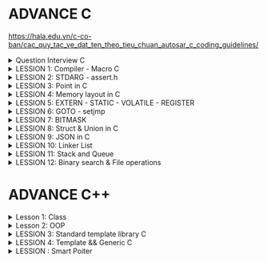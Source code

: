 
# ADVANCE C

   https://hala.edu.vn/c-co-ban/cac_quy_tac_ve_dat_ten_theo_tieu_chuan_autosar_c_coding_guidelines/
   
<details><summary> Question Interview C</summary>

1. Khác nhau giữa macro và function
2. Vùng nhớ trên RAM
3. Static hoạt động như thế nào
4. So sánh giữa struct và union
5. Con trỏ là gì, kích thước con trỏ, con trỏ hàm, void, NULL, poiter to poiter.
   - Con trỏ là biến lưu địa chỉ của đối tượng khác khác.
   - Kích thước con trỏ phụ thuộc vào kiến trúc của VXL.    VD: nếu VDK 8bit = 1 byte => kích thước con trỏ là 1 byte.
                                                                nếu VDK 16bit = 2 byte => kích thước con trỏ là 2 byte.    32 bit là 4 byte.
   - Con trỏ hàm là trỏ lưu địa chỉ của 1 hàm.
   - Con trỏ void là con trỏ không kiểu dữ liệu nào cả.
   - Null là ko trỏ tới vùng nhớ hay giá trị nào cả,
   - ** là con trỏ trỏ tới 1 con trỏ khác.
6. Biến Register và Volatile

</details>
<details><summary> LESSION 1: Compiler - Macro C</summary>
  - Macro là một cách để định nghĩa một biểu diễn hoặc mẫu mã được thay thế bằng một chuỗi hoặc một đoạn mã khác trước khi chương trình được biên dịch  (kích thước lớn, tốc độ nhanh).
  - Function là hàm có địa chỉ cố định, Khi được gọi thì con trỏ PC trỏ đến function đó để thực hiện nên (kích thước nhỏ nhưng tốc độ chậm).
</details>
<details><summary> LESSION 2: STDARG - assert.h</summary>
   
- Thư viện Stdarg cung cấp các phương thức làm việc với các input parameter không xác định. Ví dụ điển hình là *scanf*,*printf*
- Các tham số:
   + va_list:là một kiểu dữ liệu để đại diện cho danh sách các đối số biến đổi.
   + va_start: Bắt đầu một danh sách đối số biến đổi. Nó cần được gọi trước khi truy cập các đối số biến đổi đầu tiên.
   + va_arg: Truy cập một đối số trong danh sách. Hàm này nhận một đối số của kiểu được xác định bởi tham số thứ .
   + va_end: Kết thúc việc sử dụng danh sách đối số biến đổi. Nó cần được gọi trước khi kết thúc hàm.

- Thư viện Assert
   + Cung cấp macro assert. 
   + Macro này được sử dụng để kiểm tra một điều kiện. 
   + Nếu điều kiện đúng (true), không có gì xảy ra và chương trình tiếp tục thực thi.
   + Nếu điều kiện sai (false), chương trình dừng lại và thông báo một thông điệp lỗi.
   + Dùng trong debug, dùng #define NDEBUG để tắt debug

  
</details>
<details><summary> LESSION 3: Point in C</summary>
- Con trỏ là biến lưu địa chỉ của đối tượng khác khác.
   
- Kích thước con trỏ phụ thuộc vào kiến trúc của VXL.

        VD:   nếu VDK 8bit = 1 byte => kích thước con trỏ là 1 byte.
              nếu VDK 16bit = 2 byte => kích thước con trỏ là 2 byte.    32 bit là 4 byte.  
- Bản chất của mảng là địa chỉ.
  
- Biến bình thường là lưu giá trị. Còn biến con trỏ là lưu địa chỉ.  VD: int *prt

- khi khai báo kiểu dữ liệu cho biến con trỏ thì chỉ tham số truyền vào phải đúng KDL đã khai báo của nó. VD: int *ptr (thì biến con trỏ ptr chỉ nhận kiểu dữ liệu int)

- Con trỏ hàm là
                            VD:

                                       void sum (int a, int b)
                                      {
                                          printf("tong la: %d\n", a+b);
                                      }
                                      void tich (int a, int b)
                                      {
                                          printf("tong la: %d\n", a/b);
                                      }
                                      void caculater( void (*pheptinh) (int, int), int a, int b)
                                      {
                                          pheptinh(a,b);
                                      }
                                      int main()
                                      {
                                          caculater(&sum, 8, 9);
                                      }

- const int *ptr là 1 con trỏ hằng số, có thể trỏ đến các đối tượng khác, giá trị của con trỏ này trỏ tới được xem như là 1 hằng số không thể thay đổi.
  
- int *const ADD là không thể trỏ đến các đối tượng khác, giá trị của con trỏ này trỏ có thể thay đổi được.


</details>
<details><summary> LESSION 4: Memory layout in C</summary>
  
 The memory layout in C programming language:
> - Text segment.
> - Initialized data segment.
> - Uninitalized data segment.
> - Heap.
> - Stack.

 Diagram
 
![image](https://github.com/NguyenNgocQuyen29/AdvanceC/assets/124705679/afd40e65-9551-4a53-a6f3-58ae27f644fa)

#### - **Text Segment**: 
- Sau khi **compile** chương trình thì chúng ta sẽ có những file nhị phân (những file mà được dùng để execute chương trình của chúng ta khi đổ vào RAM), những file nhị phân (.o) này chứa những cái **instructions**. Và những cái instructions này sẽ stored ở Text Segment of the memory.  
- Text Segment chỉ được read không được modify.
  
#### - **Initialized Data**:
- Initialized Data( data segment): contain values of all static, global, external and constant những cái được initialized trong time thực thi chương trình(# 0).
- Được phép đọc - ghi (vì các value của variables sẽ thay đổi trong khi thực thi chương trình nó không mãi là một constant được nên phải có thể được modify).
- Ví dụ: dưới đây mình khai báo 2 biến , biến **c** được khái báo có giá trị nên nó sẽ nằm trong vùng **data segment** của memory, còn biến **a** sẽ không nằm trong vùng data mà sẽ nằm ở vùng khác.

   ![image](https://github.com/NguyenNgocQuyen29/AdvanceC/assets/124705679/9df292be-e1d7-4245-aa67-70c6256c496b)

#### - **Uninitialized Data**:
- Uninitialized Data(BSS): chứa những biến chưa khởi tạo giá trị, và cũng có thể chứa nhưng biến static or global mà được khởi tạo với giá trị là 0.
- Cho phép đọc và ghi.
- Trở lại ví dụ phía trên thì **a** variable sẽ stored in BSS.

> *Một kiểu dữ liệu thì sẽ không nằm trong vùng nào hết, khi nó khai báo biến thì biến đó mới được lưu trong vùng data (initialized or uninitialized) tùy thuộc vào giá trị mà biến đó được khai báo.*

#### - **Heap**:
- Dùng cho bộ nhớ để cấp phát động( trong thời gian chạy chương trình).
- Có thể điều khiển quá trình cấp phát hoặc giải phóng bộ nhớ bằng các câu lệnh như **malloc, calloc, relloc. free, delete,**...
- Khi dùng xong thì phải delete nếu không sẽ bị leak memory.
![image](https://github.com/NguyenNgocQuyen29/AdvanceC/assets/124705679/659d19b0-b7c7-470c-8cc8-ceeaf96db913)


       - Malloc & Calloc: 
       >- Malloc: void * malloc(size_t size);
       >- Mục đích: cấp phát một vùng nhớ có kích thước là **size**.
       >- Tham số truyền vào: **1**
       >- Kết quả trả về: là một con trỏ tới vùng nhớ được cấp phát nếu success, NULL nếu fail.
       >- Giá trị khởi tạo: là giá trị rác.
       
       >- Calloc: void * calloc(size_t num, size_t size);
       >- Mục đích: cấp phát một vùng nhớ có chứa **num** phần tử, mỗi phần tử có kích thước là **size**.
       >- Tham số truyền vào: **2**
       >- Kết quả trả về: là một con trỏ tới vùng nhớ được cấp phát nếu fail, NULL nếu success.
       >- Giá trị khởi tạo: là 0.

      Hiệu suất của **malloc** sẽ nhanh hơn **calloc** vì ngoài việc cấp phát vùng nhớ giống **malloc** thì **calloc** còn phải gán cho các phần tử của vùng nhớ vừa cấp phát giá trị là 0.
      Muốn sử dụng calloc hay malloc thì tùy vào người dùng nếu không care tới value của vùng nhớ cấp phát thì use **malloc**, còn nếu muốn all có value bằng 0 thì mình dùng **calloc**.
  
#### - **Stack**:
-  Khác với Heap thì Stack là một vùng nhớ được cấp phát tự động 
- Mỗi khi các function được gọi thì nó sẽ được push vào vùng stack.

  
</details>
<details><summary> LESSION 5: EXTERN - STATIC - VOLATILE - REGISTER</summary>
  
### EXTERN ###
- Dùng để tham chiếu một biến, hàm có cùng name đã được định nghĩa ở nơi khác.
- Khai báo thôi chứ không định nghĩa, biến được kêu ra phải là biến toàn cục của file khác.
### STATIC ###
#### Static với biến cục bộ #### 
- Chỉ có giá trị trong hàm nhưng khi ra khỏi hàm nó ko bị mất đi.
- Một biến được khai báo(định nghĩa hay không định nghĩa) thì nó sẽ bị thu hồi vùng nhớ sau khi ra hỏi hàm. Muốn giữ giá trị của nó không bị mất khi ra khỏi hàm thì dùng từ khóa **Static**.

Ví dụ nếu không dùng biến static:
 
![image](https://github.com/NguyenNgocQuyen29/AdvanceC/assets/124705679/fd25bd89-17b3-44ad-a9d5-521031dc7fab)            ![image](https://github.com/NguyenNgocQuyen29/AdvanceC/assets/124705679/a567a788-8c2a-497a-b739-b6c818cb3a3c)

               
Ví dụ nếu dùng biến static:

![image](https://github.com/NguyenNgocQuyen29/AdvanceC/assets/124705679/8ba48217-1993-4adc-b449-0c11dfe0608d)            ![image](https://github.com/NguyenNgocQuyen29/AdvanceC/assets/124705679/103c348a-60ff-48bd-a61a-4185ca616ded)

#### Static với biến toàn cục và hàm: ####
- Chỉ có giá trị trong file chứa nó.
- Dùng được trong chương trình, không cho bên ngoài dùng kể cả **EXTERN.**

### VOLATILE ###
- Thông báo cho compiler ko được tối ưu biến này.
- Volatile đại diện cho các biến có thể thay đổi bất thường mà không thông qua mã nguồn code.  VD: volatile int var; 
                                                                                                   int volatile var;
  
### REGISTER ###
- là biến yêu cầu lưu nó vào thanh ghi trong PC.
- Giúp tăng tốc độ thực thi chương trình.

</details>
<details><summary> LESSION 6: GOTO - setjmp</summary>
  
*Goto* là một từ khóa trong ngôn ngữ lập trình C cho phép người dùng nhảy đến một label đã được đặt trước đó trong cùng một. Không được khuyến khích dùng vì nó làm cho chương trình trở nên khó đọc và bảo trì. 
>- Ví dụ về từ khóa *go to*

                            #include <stdio.h>
                            void delay(double second)
                            {
                                double start = 0;
                                while (start < second * 6000000)
                                {
                                    start++;
                                }
                            }
                            // Khai báo các trạng thái đèn giao thông
                            typedef enum //1 thời điểm chỉ có 1 đèn để 
                            {
                                RED,
                                YELLOW,
                                GREEN
                            } TrafficLightState;
                            int main() {
                                // Ban đầu, đèn giao thông ở trạng thái đỏ
                                TrafficLightState state = RED;
                            
                                // Vòng lặp vô hạn để mô phỏng đèn giao thông
                                while (1) {
                                    switch (state) {
                                        case RED:
                                            printf("RED Light\n");
                                            delay(50);  // Giữ trạng thái đèn đỏ trong x giây
                                            
                                            // Chuyển đến trạng thái đèn xanh
                                            state = GREEN;
                                            goto skip_sleep;  // Nhảy qua sleep() khi chuyển trạng thái
                                        case YELLOW:
                                            printf("YELLOW Light\n");
                                            delay(20);  // Giữ trạng thái đèn vàng trong y giây
                                            
                                            // Chuyển đến trạng thái đèn đỏ
                                            state = RED;
                                            goto skip_sleep;  // Nhảy qua sleep() khi chuyển trạng thái
                                        case GREEN:
                                            printf("GREEN Light\n");
                                            delay(100);  // Giữ trạng thái đèn xanh trong z giây
                                            
                                            // Chuyển đến trạng thái đèn vàng
                                            state = YELLOW;
                                            goto skip_sleep;  // Nhảy qua sleep() khi chuyển trạng thái
                                    }
                                    // Nhãn để nhảy qua sleep() khi chuyển trạng thái
                                    skip_sleep:;
                                }
                                return 0;
                            }

 >- Trong ví dụ trên trạng thái đèn đỏ đầu tiên, khi chờ khoảng 50s thì trạng thái đèn xanh, nó sẽ thoát ra khỏi switch và bắt đầu switch case khác vì nó đã dùng label skip_Spleep (cái này được đặt ngoài hàm nên nôn na sẽ thoát khỏi hàm, lần lượt chuyển sang đèn khác thứ tự là **ĐỎ - XANH - VÀNG**
*Setjmp.h* là một thư viện trong ngôn ngữ lập trình C cung cấp 2 hàm là *setjmp* và *longjmp* dùng để xử lí ngoại lệ trong( nó không tiêu biểu để xử lí ngoại lệ trong ngôn ngữ này).
>- Ví dụ về *Setjmp.h*

                       #include <stdio.h>
                       #include <setjmp.h>
                       
                       jmp_buf buf;
                       int exception_code;
                       
                       #define TRY if ((exception_code = setjmp(buf)) == 0) 
                       #define CATCH(x) else if (exception_code == (x)) 
                       #define THROW(x) longjmp(buf, (x))
                       
                       
                       double divide(int a, int b) {
                           if (b == 0) {
                               THROW(1); // Mã lỗi 1 cho lỗi chia cho 0
                           }
                           return (double)a / b;
                       }
                       
                       int main() {
                           int a = 10;
                           int b = 0;
                           double result = 0.0;
                       
                           TRY {
                               result = divide(a, b);
                               printf("Result: %f\n", result);
                           } CATCH(1) {
                               printf("Error: Divide by 0!\n");
                           }
                   
                           // Các xử lý khác của chương trình
                           return 0;
                       }


</details>
<details><summary> LESSION 7: BITMASK</summary>

- NOT bit: Đảo bit.      Ví dụ: ~1 = 0 hoặc ~0 = 1
 
- AND biswise: Nhân bit. 0 & 0 = 0
                         1 & 0 = 0
                         0 & 1 = 0
                         1 & 1 = 1
  
- OR biswise: cộng bit.  0 & 0 = 0
                         1 & 0 = 1
                         0 & 1 = 1
                         1 & 1 = 1
  
- XOR bitwise: cộng bit.  0 & 0 = 0
                          1 & 0 = 1
                          0 & 1 = 1
                          1 & 1 = 0
- Sift Left và Shif Right bitwise: << (dịch trái) , >> (dịch phải).
  * Thường ta sẽ bù bit 0 nhưng khi dịch phải có 1 lưu ý đó là: phải chú ý đến bit cao nhất (bit dấu).
  * Bit dấu: nếu bit max là 1 thì đó là số âm nên khi dịch phải mình bù vào số 1.
  * Còn nếu là số dương (bit dấu = 0) thì khi dịch phải truyền vào số 0.

 
</details>
<details><summary> LESSION 8: Struct & Union in C</summary>

 ### Struct ###
  - Là một nhóm kiểu dữ liệu người dùng tự định nghĩa.
  - Mỗi nhóm KDL đều có địa chỉ ô nhớ riêng của nó.
  - Kích thước kiểu dữ kiệu Struct này là tổng byte các kiểu dữ liệu có trong Struct.
    >- VD:
    
             struct Example {    // Struct này sẽ lấy kiểu dữ liệu có byte lớn nhất để tính (ở đây là int có 4 byte) 
             uint8_t a;   //   |1|0|0|0|  chiếm 1 byte
             uint16_t b;  //   |1|1|1|0|  chiếm 2 byte vì đủ kích thước để chứa trong 4 ô
             uint32_t c;  //   |1|1|1|0|  KDL này có 4 byte ko đủ trong ô nhớ vì chỉ còn dư 1 ô
                          //   |1|1|1|1|  nên sẽ tạo thêm 4 ô nữa để chứa đủ 4 byte KDL
             };                  // Tổng kích thước sẽ là 8 byte.
    
 ### Union ###
  - Union trong C là một kiểu dữ liệu đặc biệt có sẵn trong C cho phép lưu trữ các kiểu dữ liệu khác nhau trong cùng một vị trí bộ nhớ.
  - Cấu trúc của Union là tất cả các thành phần của nó dùng chung một vùng nhớ có kích thước tương ứng với thành phần lớn nhất.
  - Dùng để tối kích thước bộ nhớ vì khi dùng 1 thành viên được gọi sẽ sử dụng vùng nhớ đã được cấp đó, tương tự như các thành viên còn lại.
  - Mỗi thành viên đều dùng chung địa chỉ ô nhớ đó.
  - Union chỉ cho phép dùng chung 1 vùng nhớ có kiểu dữ liệu lớn nhất trong nó.
    >- VD:

            Union Example {    // Union này sẽ lấy kiểu dữ liệu có byte lớn nhất (ở đây là int có 4 byte) 
             uint8_t a;   //   |1|0|0|0|  khi được gọi thì biến a (1 byte) chỉ dùng 4 ô. ADD |0x1|0x2|0x3|0x4|
             uint16_t b;  //   |1|1|0|0|  khi được gọi thì biến b (2 byte) chỉ dùng 4 ô. ADD |0x1|0x2|0x3|0x4|
             uint32_t c;  //   |1|1|1|1|  khi được gọi thì biến c (4 byte) chỉ dùng 4 ô. ADD |0x1|0x2|0x3|0x4|
             };                 // Tổng kích thước sẽ là 4 byte.
    
    >- VD:

            Union Example {    // Union này sẽ lấy kiểu dữ liệu có byte lớn nhất (ở đây là int có 4 byte) 
             uint8_t a[9];    //   có 4 ô byte được cấp phát và kiểu dữ liệu biến a này là 2 byte nên tổng biến a này sử dụng 12 byte
                              //            |1|1|1|1|                         |1|1|1|1|                         |1|0|0|0|
                              //  | a[1] | a[2] | a[3] | a[4] |     | a[5] | a[6] | a[7] | a[8] |      | a[9] | 0 | 0 | 0 |
    
             uint16_t b[3];  //   Tổng biến b này sử dụng là  8 byte        | b[1] | b[1] | b[2] | b[2] |         | b[3] | b[3] | 0 | 0 |
             uint32_t c[3];  //   Tổng biến c này sử dụng là  12 byte        | c[1] | c[1] | c[1] | c[1] |       | c[2] | c[2] | c[2] | c[2] |     | c[3] | c[3] | c[3] | c[3] |
             };                  // Tổng kích thước Union sẽ là 12 byte.      
 ### Dùng kết hợp Union && Struct ###
 - Dùng để chia nhỏ dữ liệu ra để dễ xử lý hơn.
  >- Ví dụ:
    
          typedef union
          {
              struct 
              {
                  uint8_t ID[2];
                  uint8_t data[4];
                  uint8_t PRB[2];     //  Struct data này có chiều dài là 8 byte
              }data;
              uint8_t frame[8];       // biến này chiếm 1 byte
          } DT_frame;                 => Union này lấy 8 byte cùng nhớ
  
</details>        
<details><summary> LESSION 9: JSON in C</summary>
  
- Định dạng: luôn bắt đầu bằng dấu "........."
              Một object luôn nằm trong dấu {........}
              "<key (luôn là kiểu String)>"  :  " value "

  VD:

                    char *json = "
                    {
                      "name" : "Nguyen",
                      "age" : 23,
                      "City" : "BinnDinh",
                      "Job"  : "Embedded"
                      "SLR"  : [20, 30, 50]
                    } "

- Các kiểu của JSON                              typedef enum {
                                                              JS_NULL,
                                                              JS_Boolean,
                                                              JS_Number,
                                                              JS_String,
                                                              JS_Array,
                                                              JS_Ọpect
                                                  } JS_type;

  
</details>
<details><summary> LESSION 10: Linker List</summary>

![image](https://github.com/NguyenEngineer/AdvanceC/assets/124705679/0153edae-9d15-4b48-be4c-f4ba1b1950a4)

- Mình có một mảng này, muốn xóa 1 phần tử bất kì trong chuỗi ta làm lần lượt các bước: cho giá trị tại vị trí đó là *null* xong nhích giá trị hiện tại lên, giá trị phần tử cuối cùng mình reallocate để chuỗi còn (n-1) phần tử.
  **=> Đặt ra vấn đề:Nếu như một mảng có 10000 phần tử chả nhẻ xóa ở vị trí bất kì mình dịch chuyển 9999 vòng lặp như thế sao?**
Hoặc ví dụ nếu mình muốn thêm một phần tử thì các bước : cấp phát thêm ở vị trí cuối mảng (null), sau đó xê dịch lần lượt ra.

*=> Việc xóa hay chèn 1 phần tử rất là mất thời gian* => người ta đưa ra **linked list(mảng nhân tạo)** 

Linked List là một cấu trúc dữ liệu trong lập trình máy tính dùng để tổ chức và lưu trữ dữ liệu. Một linked list bao gồm một chuỗi các nút (node), mỗi nút chứa một giá trị dữ liệu hoặc một con trỏ(pointer) tới nút tiếp theo trong chuỗi. Note cuối thì con trỏ NULL.
![image](https://github.com/NguyenNgocQuyen29/AdvanceC/assets/124705679/4eb21968-3ec1-47fb-add8-267b0711b462)

Muốn thêm một node vào cuối một mảng thì mình tạo ra một note trước, giá trị của con trỏ là null, sau đó mình lưu địa chỉ của nó vào pointer của note trước nó.

![image](https://github.com/NguyenNgocQuyen29/AdvanceC/assets/124705679/1ef71755-233e-46dd-bc8a-60fbfc47ba5a)

*Ví dụ:* thêm node vào vị trí thứ 2 của mảng: ta chỉ cần thay đổi pointer của nút cần thêm vào là dịa chỉ của phần từ tiếp theo , và thay đổi pointer của nút trước đó thành địa chỉ của nút mình muốn thêm vào

![image](https://github.com/NguyenNgocQuyen29/AdvanceC/assets/124705679/ecddb42e-c932-490e-b0a5-d92d97b9e8b5)

Tương tự ví dụ:

![image](https://github.com/NguyenNgocQuyen29/AdvanceC/assets/124705679/46abea42-aac1-4728-8614-21e1238296eb)

=>Muốn xóa một phần tử tại vị trí bất kì ta chỉ cần gì note của phần tử đó vào node của phần tử đứng trước đó(tương đương với ghi địa chỉ của phần tử tiếp theo vào vị trí của phần tử đứng trước đó vì note của phần tử đó lưu địa chỉ của phần tử đứng sau)

</details>
<details><summary> LESSION 11: Stack and Queue </summary>
  
Stack: 
- là một cấu trúc dữ liệu được xếp theo nguyên tắc LIFO (Last in Firt out), nghĩa là phần từ đầu tiên được đưa vào thì sẽ được lấy ra sau cùng và phần tử được đưa vào cuối cùng sẽ được lấy ra đầu tiên.
- Thao tác trên Stack:     - Push - Pop - Top 
  
  ![image](https://github.com/NguyenEngineer/ADVANCED-C-C-/assets/120030797/120b0018-4490-49f0-b9ec-1a15a7e94622)

- PUSH : Đưa phần tử vào
- POP : Lấy phần tử trên cùng ra
- TOP : Lấy giá trị trên cùng
- VD:
  
                                typedef struct Stack {      // Khởi tạo struct chứa các kiểu dữ liệu của stack
                                    int* items;
                                    int size;
                                    int top;
                                } Stack;
                                
                                void initialize( Stack *stack, int size) {                // khởi tạo stack và size của nó
                                    stack->items = (int*) malloc(sizeof(int) * size);     // cấp phát ô nhớ cho mảng stack có size ổ nhớ của phân từ và mỗi ô nhớ của phần tử đó kích thước kiểu int
                                                                                            // Vd size = 5 thì mảng stack đó có 5 phần tử và mỗi phần tử có kích thước 4byte kiểu int. size của mảng sẽ là 20 byte
                                                                                            // kích thước mảng= kích thước của mỗi phần tử X số lượng phần tử    
                                    stack->size = size;  
                                    stack->top = -1;
                                }
                                
                                int is_empty( Stack stack) {
                                    return stack.top == -1;
                                }
                                
                                int is_full( Stack stack) {
                                    return stack.top == stack.size - 1;          // Kiểm tra vị trí hiện tại có bằng với size đó ko. VD: stach.top = 4, stack.size-1 = 5 - 1 2 cái bằng nhau thì trả về 1.
                                }
                                
                                void push( Stack *stack, int value) {
                                    if (!is_full(*stack)) {                      // kiểm tra xem stack đó đã max phần tử hay chưa
                                        stack->items[++stack->top] = value;
                                    } else {
                                        printf("Stack overflow\n");
                                    }
                                }
                                
                                int pop( Stack *stack) {
                                    if (!is_empty(*stack)) {
                                        return stack->items[stack->top--];       // trả về giá trị item và top - 1 VD: top = 3,   stack->top-- = 3-1 = 2,  return imtems[2].
                                    } else {
                                        printf("Stack underflow\n");
                                        return -1;
                                    }
                                }
                                
                                int top( Stack stack) {
                                    if (!is_empty(stack)) {
                                        return stack.items[stack.top];
                                    } else {
                                        printf("Stack is empty\n");
                                        return -1;
                                    }
                                }
                                
                                int main() {
                                    Stack stack1;
                                    initialize(&stack1, 5);
                                
                                
                                    push(&stack1, 10);
                                    push(&stack1, 20);
                                    push(&stack1, 30);
                                    push(&stack1, 40);
                                    push(&stack1, 50);
                                    push(&stack1, 60);
                                
                                    printf("Top element: %d\n", top(stack1));
                                
                                    printf("Pop element: %d\n", pop(&stack1));
                                    printf("Pop element: %d\n", pop(&stack1));
                                
                                    printf("Top element: %d\n", top(stack1));
                                
                                    return 0;
                                }
Queue:
- một cấu trúc dữ liệu được xếp theo nguyên tắc FIFO (Fast in Firt out), nghĩa là phần từ đầu tiên được thêm vào sẽ được lấy ra đầu tiên.
- “enqueue” (thêm phần tử vào cuối hàng đợi)      ( nếu đã full mà enqueue nữa thì sẽ bị Stack overflow )
- “dequeue” (lấy phần tử từ đầu hàng đợi).      ( nếu ko có phần tử nào trong mảng đó thì khi dequeue thì sẽ báo lỗi )
- “front”   để lấy giá trị của phần tử đứng đầu hàng đợi.

  ![image](https://github.com/NguyenEngineer/ADVANCED-C-C-/assets/120030797/73e6bfe1-6d68-4746-ae66-595f37fec8c6)

- VD:
  
                                typedef struct Queue {
                                    int* items;
                                    int size;
                                    int front, rear;
                                } Queue;
                                
                                void initialize(Queue *queue, int size) 
                                {
                                    queue->items = (int*) malloc(sizeof(int)* size);    // cấp phát ô nhớ cho mảng queue có size ổ nhớ của phân từ và mỗi ô nhớ của phần tử đó kích thước kiểu int
                                                                                            // Vd size = 5 thì mảng queue đó có 5 phần tử và mỗi phần tử có kích thước 4byte kiểu int. size của mảng sẽ là 20 byte
                                                                                            // kích thước mảng= kích thước của mỗi phần tử X số lượng phần tử 
                                    queue->front = -1;                                  // khởi tạo phần từ
                                    queue->rear = -1;                                   // khởi tạo phần từ
                                    queue->size = size;                                 // khởi tạo kích thước
                                }
                                
                                int is_empty(Queue queue) {
                                    return queue.front == -1;
                                }
                                
                                int is_full(Queue queue) {
                                    return (queue.rear + 1) % queue.size == queue.front;           // (4 + 1) % 5 = 0 => đủ bộ nhớ
                                }
                                
                                void enqueue(Queue *queue, int value) {                            // Thêm phần tử vào
                                    if (!is_full(*queue)) {                                        // kiểm tra có bị full hay ko
                                        if (is_empty(*queue)) {                                    // kiểm tra có bị rỗng hay ko
                                            queue->front = queue->rear = 0;                            // nếu rỗng thì gán front và rear = 0 để chỉ tới ô thứ tự đầu tiên trong mảng
                                        } else {
                                            queue->rear = (queue->rear + 1) % queue->size;             // nếu không rỗng thì gán vào rear để chỉ tới ô thứ tự rear trong mảng. VD: (0 + 1) % 5 = 0.1 dư 1 => rear = 1
                                        }                                                                                                                                          (1 + 1) % 5 = 0.2 dư 2 => rear = 2
                                        queue->items[queue->rear] = value;                         // gán giá trị vào ô thứ tự rear đó. VD: rear =0 thì items[0] = 4.
                                    } else {                                                                                                            items[1] = 5.
                                        printf("Queue overflow\n");
                                    }
                                }
                                
                                int dequeue(Queue *queue) {
                                    if (!is_empty(*queue)) {
                                        int dequeued_value = queue->items[queue->front];
                                        if (queue->front == queue->rear) {
                                            queue->front = queue->rear = -1;
                                        } else {
                                            queue->front = (queue->front + 1) % queue->size;
                                        }
                                        return dequeued_value;
                                    } else {
                                        printf("Queue underflow\n");
                                        return -1;
                                    }
                                }
                                
                                int front(Queue queue) {
                                    if (!is_empty(queue)) {
                                        return queue.items[queue.front];
                                    } else {
                                        printf("Queue is empty\n");
                                        return -1;
                                    }
                                }
                                
                                int main() {
                                    Queue queue;
                                    initialize(&queue, 3);
                                
                                    enqueue(&queue, 10);
                                    enqueue(&queue, 20);
                                    enqueue(&queue, 30);}
  
</details>
<details><summary> LESSION 12: Binary search & File operations </summary> 

## Binary search
- Thuật toán tìm kiếm nhị phân:    ---> nếu mảng nhỏ thì tìm kiếm các giá trị phần tử trong mảng rất dễ dàng.
                                   --->  nều mảng tô thì ko thể tìm kiếm như bình thường được nên ta phải dùng thuật toán tìm kiếm nhị phân.
- Cách triển khai:
   - Mảng luôn phải được sắp xếp treo giá trị từ bé đến lớn.
   - Xác định giá trị lớn nhất và nhỏ nhất (đầu mảng và cuối mảng).
   - So sánh giá trị cần tìm với giá trị ở giữa mảng ( mid = (đầu + cuối) / 2).
   - Nếu giá trị cần tìm lớn hơn giá trị mid thì chỉ lấy từ (vùng mid --> cuối) để xử lý.
   - Nếu giá trị cần tìm nhỏ hơn giá trị mid thì chỉ lấy từ (vùng mid --> đầu) để xử lý.       (nếu = mid thì đúng là thoát)                         
   - Thực hiện đến khi tìm đước giá trị bằng với giá trị cần tìm.
 
  VD:
  
                 int binarySearch(int* arr, int l, int r, int x)
               {
                if (r >= l)
                {
                    int mid = (r + l) / 2;
                    if (arr[mid] == x)  return mid;
                    if (arr[mid] > x) return binarySearch(arr, l, mid - 1, x);
                    return binarySearch(arr, mid + 1, r, x);
                }
  
  ![image](https://github.com/NguyenEngineer/ADVANCED-C-C-/assets/120030797/8ccf2e7e-c803-4a84-ac08-bfd68c74fbb4)
  ![image](https://github.com/NguyenEngineer/ADVANCED-C-C-/assets/120030797/360738e9-7172-46b5-a306-4b64541368a1)
  ![image](https://github.com/NguyenEngineer/ADVANCED-C-C-/assets/120030797/b209cf56-7066-4344-b532-03c93637bbb9)
  
## File operations
- Là một loại file văn bản được sử dụng để lưu trữ và truyền tải dữ liệu có cấu trúc dưới dạng bảng, trong đó các dữ liệu của các cột được phân tách bằng dấu phẩy (,) hoặc một ký tự ngăn cách khác.
VD:

            Họ và tên, Tuổi, Địa chỉ, Số điện thoại
            John Doe, 30, 123 Main St, 555-1234
            Jane Smith, 25, 456 Oak St, 555-5678
            Bob Johnson, 40, 789 Pine St, 555-8765
- Để mở 1 file thì dùng lệnh:       FILE *file = fopen(const char *file_name, const char *access_mode);
- Các chế độ:
         ![image](https://github.com/NguyenEngineer/ADVANCED-C-C-/assets/120030797/4d7bf42b-9efb-4bfe-a011-687356abf0c5)
         ![image](https://github.com/NguyenEngineer/ADVANCED-C-C-/assets/120030797/2c2bbd30-28e0-4734-a81b-270ab7fd7793)
         ![image](https://github.com/NguyenEngineer/ADVANCED-C-C-/assets/120030797/56c723a9-7bbd-4ef2-9c0e-bd383d9d510c)
         ![image](https://github.com/NguyenEngineer/ADVANCED-C-C-/assets/120030797/d80148f5-7468-40b9-9855-51788ba67320)
         ![image](https://github.com/NguyenEngineer/ADVANCED-C-C-/assets/120030797/c2bf2f7a-5a2d-404c-ac4c-c09c22944b17)
         ![image](https://github.com/NguyenEngineer/ADVANCED-C-C-/assets/120030797/5e140080-b67d-48c0-96de-2089c3250787)

  
</details>

# ADVANCE C++

<details><summary> Lesson 1: Class</summary>
- là 1 lớp hoặc là một cấu trúc dữ liệu tự định nghĩa có thể chứa dữ liệu và các hàm thành viên liên quan. 
- Trong 1 class có :  thuộc tính (property), phương thức khởi tạo (constructor), hàm hủy (destructor).
- phương thức khởi tạo (constructor) là một method sẽ được tự động gọi khi khởi tạo object.
- Destructor trong C++ là một method sẽ được tự động gọi khi object được giải phóng. 
- Toán tử truy cập < :: >.
VD: 
   
                  public:
                   double chieuDai;      //phương thức khởi tạo
                   double chieuRong;
                   
                   static int var;
               };
                  int HinhChuNhat::var;  // toán tử truy cập
                  
- Static sử dụng trong class: là biến dùng chung, một property trong class được khai báo với từ khóa static, thì tất cả các object sẽ dùng chung địa chỉ của property này.
- 	Khi một method trong class được khai báo với từ khóa static:
         Method này độc lập với bất kỳ đối tượng nào của lớp.
         Method này có thể được gọi ngay cả khi không có đối tượng nào của class tồn tại.
         Method này có thể được truy cập bằng cách sử dụng tên class thông qua toán tử :: .
         Method này có thể truy cập các static property và các static method bên trong hoặc bên ngoài class.
         Method có phạm vi bên trong class và không thể truy cập con trỏ đối tượng hiện tại.

</details>   
<details><summary> Lesson 2: OOP </summary>
   
## Encapsulation
- Encapsulation (tính đóng gói) là dùng để ẩn đi các property "bảo mật" khỏi người dùng. Khai báo các property ở quyền private (không thể truy cập trực tiếp với các property này).
- Để truy cập được vào các property đã được bảo mật thì ta phải khao báo nó thông qua các method ở vùng public.
VD: 

                     class Student
                     {
                         private:
                             string Name;
                             double GPA;
                             int StudentID;
                         public:
                         Student(string name);
                     
                         string getName()
                         {
                             return Name;
                         }
                     
                         void setGPA(double gpa)
                         {
                             GPA = gpa;
                         }
                         double getGPA()
                         {
                             return GPA;
                         }
                     
                         int getID()
                         {
                             return StudentID;
                         }               
                     };
                     
## Inheritance (tính kế thừa)                
- Inheritance (tính kế thừa) là class sẽ được kế thừa các property và methor của class cha.
- Để được kế thừa thì phải thông qua ký tự " : "
- Có 3 kiểu kế thừa ( private, protected, public)
VD:

                  class Person
                  {
                  protected:
                    string Name;
                    int Age;
                    string Home_Address;
                  
                  public:
                    string getName()
                    {
                      return Name;
                    }
                    void setName(string name)
                    {
                      Name = name;
                    }
                  
                    int getAge()
                    {
                      return Age;
                    }
                    void setAge(int age)
                    {
                      Age = age;
                    }
                  
                    string getAddress()
                    {
                      return Home_Address;
                    }
                    void setAddress(string address)
                    {
                      Home_Address = address;
                    }
                  
                    void displayInfo()
                    {
                      cout << "Name: " << Name << endl;
                      cout << "Age: " << Age << endl;
                      cout << "Address: " << Home_Address << endl;
                    }};
                  
                  class Student : public Person
                  {
                  private:
                    string School_Name;
                    double GPA;
                    int StudentID;
                  
                  public:
                    Student()
                    {
                      static int id = 1000;
                      StudentID = id;
                      id++;
                    }
                  
                    string getSchoolName()
                    {
                      return School_Name;
                    }
                    void setSchoolName(string school_name)
                    {
                      School_Name = school_name;
                    }
                  
                    double getGPA()
                    {
                      return GPA;
                    }
                    void setGPA(double gpa)
                    {
                      GPA = gpa;
                    }
                  
                    int getID()
                    {
                      return StudentID;
                    }
                  
                    void displayInfo() // overriding
                    {
                      cout << "Name: " << Name << endl;
                      cout << "Age: " << Age << endl;
                      cout << "Address: " << Home_Address << endl;
                      cout << "School name: " << School_Name << endl;
                      cout << "GPA: " << GPA << endl;
                    }
                  };
- Sự khác nhau giữa private và protected:
   + Giống nhau: Các property của 2 quyền truy cập đều được ẩn khỏi người dùng và chỉ đươc truy cập thông qua các method ở vùng public
   + Khác nhau: Khi được kế thừa thì chỉ có Protected và public được kế thừa, còn privater không được kế thừa.
 
## Polymorphism
- Polymorphism (tính đa hình) là cách dùng những method được kế thừa để thực hiện các tác vụ khác nhau. Cùng là 1 method nhưng có nhiều kiểu dùng khác nhau
- (Function overriding) là lớp con ghi đè được lên lớp cha thông qua phương thức
  
- (Function overloading) cung cấp nhiều định nghĩa cho 1 function bằng cách thay đổi số lượng input parameter, kiểu dữ liệu của input parameter.
- Từ khóa virtual là từ khóa giúp cho lớp con ghi đề được lên lớp cha khi kế thừa
VD:

         class Person
         {
         protected:
           string Name;
           int Age;
           string Home_Address;
         
         public:
           virtual string test()
           {
             return "Hello person";
           }
         
           void displayInfo()
           {
             cout << test() << endl;
           }  
         };
         
         class Student : public Person
         {
         private:
           string School_Name;
           double GPA;
           int StudentID;
         
         public:
           string test()
           {
             return "Hello student";
           }
         };

## Abstract
- Abstract (tính trừ tượng) là việc ẩn đi các chi tiết cụ thể của một đối tượng và chỉ hiển thị những gì cần thiết để sử dụng đối tượng đó.
class GiaiPhuongTrinh
VD:

            {
                private:
                    double a;
                    double b;
                    double c;
                    double x1;
                    double x2;
                    double delta;
                    void tinhNghiem()    // ẩn đi hàm tính ko cho người dùng thấy
                    {
                        delta = b*b - 4*a*c;
                        if (delta < 0)
                        {
                            delta = -1;
                        }
                        else if (delta == 0)
                        {
                            x1 = x2 = -b/ (2*a);
                        }
                        else if (delta > 0)
                        {
                            x1 = (-b + sqrt(delta))/(2*a);
                            x2 = (-b - sqrt(delta))/(2*a);
                        }
                    }
                    
                public:
            
                    void enterNumber(double num_a, double num_b, double num_c);
                    void printResult();
            
            };
            
            void GiaiPhuongTrinh::enterNumber(double num_a, double num_b, double num_c)
            {
                a = num_a;
                b = num_b;
                c = num_c;
            }
            
            void GiaiPhuongTrinh::printResult()
            {
                tinhNghiem();
                if (delta == -1)
                {
                    cout << "PT vo nghiem" << endl;
                }
                else if (delta == 0)
                {
                    cout << "PT co nghiem chung: " << x1 << endl;
                }
                else if (delta > 0)
                {
                    cout << "PT co 2 nghiem: \n";
                    cout << "x1: " << x1 << endl;
                    cout << "x2: " << x2 << endl;
                }
                
                
            }
            
            
            int main()
            {
              GiaiPhuongTrinh phuongtrinh1;
              phuongtrinh1.enterNumber(1,5,4);
              phuongtrinh1.printResult();
            
              return 0;
            }
  
</details>
<details><summary> LESSION 3: Standard template library C</summary>       


</details>
<details><summary> LESSION 4: Template && Generic C</summary>    

## Function Template in C
- Function templates là một tính năng giúp viết các function hoặc class chung có thể được sử dụng cho nhiều kiểu dữ liệu khác nhau.
VD:

      template <typename T>
      T myFunction(T a, T b) {
          return a + b;
      }
      int result1 = myFunction(5, 10);       // Tự động suy luận T là int
      double result2 = myFunction(3.14, 2.71);  // Tự động suy luận T là double
  
## Function Template in Class
- Tương tự như function templates, nhưng được áp dụng cho class thay vì function.
- Class templates cho phép bạn viết một lớp chung mà có thể được sử dụng với nhiều kiểu dữ liệu khác nhau.
VD:

         template <typename T>                                    // Khai báo ra 1 template tên T
         class MyContainer {
         private:
             T element;                                          // khai báo tên element với kiểu dữ liệu là T (kdl ko biết trc)
         
         public:
             MyContainer(T val) : element(val) {}               // đây là cách code nhanh gọn giống kiểu gán giá trị   VD: MyContainer(T val) {  element = val; }
         
             T getValue() const {
                 return element;
             }
         };
         int main()
         {
             MyContainer<int> intContainer(42);                  // khi sử dụng thì phải chỉ định cụ thể KDL của nó 
             MyContainer<double> doubleContainer(3.14);
             MyContainer<string> stringContainer("Trung");
         
             int intValue = intContainer.getValue();
             double doubleValue = doubleContainer.getValue();
             string stringValue = stringContainer.getValue();
         
             cout << "int value: " << intValue << endl;
             cout << "double value: " << doubleValue << endl;
             cout << "string value: " << stringValue << endl;
         
             return 0;
         }

</details>
<details><summary> LESSION : Smart Poiter</summary>
   
